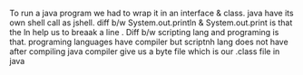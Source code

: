 To  run a java program we had to wrap it in an interface & class.
java have its own shell call as jshell.
diff b/w System.out.println & System.out.print is that the ln help us to breaak a line .
Diff b/w scripting lang and programing is that. programing languages have compiler but scriptnh lang does not have
after compiling java compiler give us a byte file which is our .class file in java

